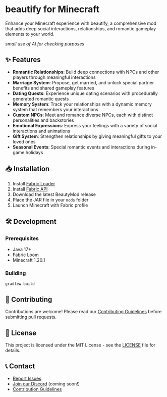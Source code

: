 # beautify for Minecraft

Enhance your Minecraft experience with beautify, a comprehensive mod that adds deep social interactions, relationships, and romantic gameplay elements to your world.

*small use of AI for checking purposes*

## ✨ Features

- **Romantic Relationships**: Build deep connections with NPCs and other players through meaningful interactions
- **Marriage System**: Propose, get married, and unlock special partner benefits and shared gameplay features
- **Dating Quests**: Experience unique dating scenarios with procedurally generated romantic quests
- **Memory System**: Track your relationships with a dynamic memory system that remembers your interactions
- **Custom NPCs**: Meet and romance diverse NPCs, each with distinct personalities and backstories
- **Emotional Expressions**: Express your feelings with a variety of social interactions and animations
- **Gift System**: Strengthen relationships by giving meaningful gifts to your loved ones
- **Seasonal Events**: Special romantic events and interactions during in-game holidays

## 📥 Installation

1. Install [Fabric Loader](https://fabricmc.net/use/)
2. Install [Fabric API](https://www.curseforge.com/minecraft/mc-mods/fabric-api)
3. Download the latest BeautyMod release
4. Place the JAR file in your `mods` folder
5. Launch Minecraft with Fabric profile

## 🛠️ Development

### Prerequisites
- Java 17+
- Fabric Loom
- Minecraft 1.20.1

### Building
```bash
gradlew build
```

## 🤝 Contributing

Contributions are welcome! Please read our [Contributing Guidelines](CONTRIBUTING.md) before submitting pull requests.

## 📜 License

This project is licensed under the MIT License - see the [LICENSE](LICENSE) file for details.

## 📞 Contact

- [Report Issues](https://github.com/evacoffee/beautify/issues)
- [Join our Discord](https://discord.gg/beautymod) (coming soon!)
- [Contribution Guidelines](CONTRIBUTING.md)

